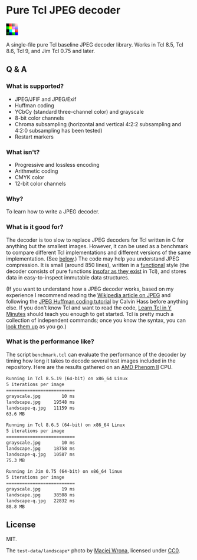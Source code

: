# Pure Tcl JPEG decoder

![An abstract image of four by four color tiles used to test PTJD.](test-data/restart.jpg)

A single-file pure Tcl baseline JPEG decoder library.
Works in Tcl 8.5, Tcl 8.6, Tcl 9, and Jim Tcl 0.75 and later.

## Q & A

### What is supported?

- JPEG/JFIF and JPEG/Exif
- Huffman coding
- YCbCy (standard three-channel color) and grayscale
- 8-bit color channels
- Chroma subsampling (horizontal and vertical 4:2:2 subsampling and 4:2:0 subsampling has been tested)
- Restart markers

### What isn't?

- Progressive and lossless encoding
- Arithmetic coding
- CMYK color
- 12-bit color channels

### Why?

To learn how to write a JPEG decoder.

### What is it good for?

The decoder is too slow to replace JPEG decoders for Tcl written in C for anything but the smallest images.
However, it can be used as a benchmark to compare different Tcl implementations and different versions of the same implementation.
(See [below](#what-is-the-performance-like).)
The code may help you understand JPEG compression.
It is small (around 850 lines),
written in a [functional](https://en.wikipedia.org/wiki/Functional_programming) style
(the decoder consists of pure functions [insofar as they exist](https://wiki.tcl-lang.org/page/trace) in Tcl),
and stores data in easy-to-inspect immutable data structures.

(If you want to understand how a JPEG decoder works,
based on my experience I recommend reading the [Wikipedia article on JPEG](https://en.wikipedia.org/wiki/JPEG)
and following the [JPEG Huffman coding tutorial](https://web.archive.org/web/20190118205958/https://www.impulseadventure.com/photo/jpeg-huffman-coding.html) by Calvin Hass before anything else.
If you don't know Tcl and want to read the code, [Learn Tcl in Y Minutes](https://learnxinyminutes.com/docs/tcl/) should teach you enough to get started.
Tcl is pretty much a collection of independent commands;
once you know the syntax, you can [look them up](https://www.tcl.tk/man/tcl8.6/TclCmd/contents.htm) as you go.)

### What is the performance like?

The script `benchmark.tcl` can evaluate the performance of the decoder by timing how long it takes to decode several test images included in the repository.
Here are the results gathered on an [AMD Phenom II](https://www.cpubenchmark.net/cpu.php?cpu=AMD+Phenom+II+X4+955&id=368) CPU.

```none
Running in Tcl 8.5.19 (64-bit) on x86_64 Linux
5 iterations per image
==========================
grayscale.jpg        10 ms
landscape.jpg     19548 ms
landscape-q.jpg   11159 ms
63.6 MB
```

```none
Running in Tcl 8.6.5 (64-bit) on x86_64 Linux
5 iterations per image
==========================
grayscale.jpg        10 ms
landscape.jpg     18758 ms
landscape-q.jpg   10587 ms
75.3 MB
```

```none
Running in Jim 0.75 (64-bit) on x86_64 linux
5 iterations per image
==========================
grayscale.jpg        19 ms
landscape.jpg     38508 ms
landscape-q.jpg   22832 ms
88.8 MB
```

## License

MIT.

The `test-data/landscape*` photo by [Maciej Wrona](https://unsplash.com/@maciek_wrona), licensed under [CC0](https://creativecommons.org/publicdomain/zero/1.0/).
